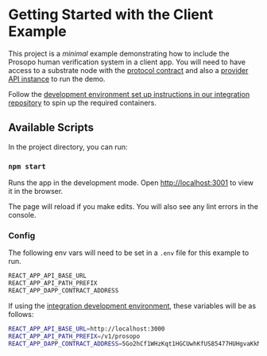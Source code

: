 # Getting Started with the Client Example

This project is a *minimal* example demonstrating how to include the Prosopo human verification system in a client app. You will need to have access to a substrate node with the [protocol contract](https://github.com/prosopo-io/protocol) and also a [provider API instance](https://github.com/prosopo-io/provider) to run the demo.

Follow the [development environment set up instructions in our integration repository](https://github.com/prosopo-io/integration#development-environment-set-up) to spin up the required containers.

## Available Scripts

In the project directory, you can run:

### `npm start`

Runs the app in the development mode.
Open [http://localhost:3001](http://localhost:3001) to view it in the browser.

The page will reload if you make edits.
You will also see any lint errors in the console.

### Config

The following env vars will need to be set in a `.env` file for this example to run.

```bash
REACT_APP_API_BASE_URL
REACT_APP_API_PATH_PREFIX
REACT_APP_DAPP_CONTRACT_ADDRESS
```

If using the [integration development environment](https://github.com/prosopo-io/integration#development-environment-set-up), these variables will be as follows:

```bash
REACT_APP_API_BASE_URL=http://localhost:3000
REACT_APP_API_PATH_PREFIX=/v1/prosopo
REACT_APP_DAPP_CONTRACT_ADDRESS=5Go2hCf1WHzKqt1HGCUwhKfUS85477HUHgvaKkMJRYBfyiUP
```

